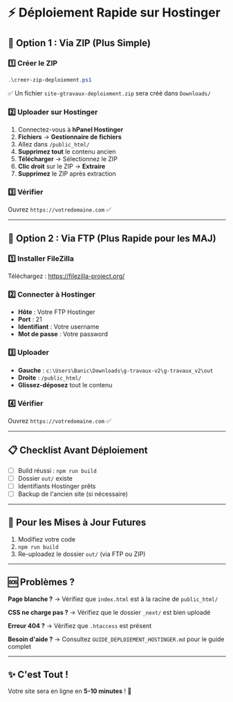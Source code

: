 # ⚡ Déploiement Rapide sur Hostinger

## 🎯 Option 1 : Via ZIP (Plus Simple)

### 1️⃣ Créer le ZIP
```powershell
.\creer-zip-deploiement.ps1
```
✅ Un fichier `site-gtravaux-deploiement.zip` sera créé dans `Downloads/`

### 2️⃣ Uploader sur Hostinger
1. Connectez-vous à **hPanel Hostinger**
2. **Fichiers** → **Gestionnaire de fichiers**
3. Allez dans `/public_html/`
4. **Supprimez tout** le contenu ancien
5. **Télécharger** → Sélectionnez le ZIP
6. **Clic droit** sur le ZIP → **Extraire**
7. **Supprimez** le ZIP après extraction

### 3️⃣ Vérifier
Ouvrez `https://votredomaine.com` ✅

---

## 🎯 Option 2 : Via FTP (Plus Rapide pour les MAJ)

### 1️⃣ Installer FileZilla
Téléchargez : https://filezilla-project.org/

### 2️⃣ Connecter à Hostinger
- **Hôte** : Votre FTP Hostinger
- **Port** : 21
- **Identifiant** : Votre username
- **Mot de passe** : Votre password

### 3️⃣ Uploader
- **Gauche** : `c:\Users\Banic\Downloads\g-travaux-v2\g-travaux_v2\out`
- **Droite** : `/public_html/`
- **Glissez-déposez** tout le contenu

### 4️⃣ Vérifier
Ouvrez `https://votredomaine.com` ✅

---

## 📋 Checklist Avant Déploiement

- [ ] Build réussi : `npm run build`
- [ ] Dossier `out/` existe
- [ ] Identifiants Hostinger prêts
- [ ] Backup de l'ancien site (si nécessaire)

---

## 🔄 Pour les Mises à Jour Futures

1. Modifiez votre code
2. `npm run build`
3. Re-uploadez le dossier `out/` (via FTP ou ZIP)

---

## 🆘 Problèmes ?

**Page blanche ?**
→ Vérifiez que `index.html` est à la racine de `public_html/`

**CSS ne charge pas ?**
→ Vérifiez que le dossier `_next/` est bien uploadé

**Erreur 404 ?**
→ Vérifiez que `.htaccess` est présent

**Besoin d'aide ?**
→ Consultez `GUIDE_DEPLOIEMENT_HOSTINGER.md` pour le guide complet

---

## ✨ C'est Tout !

Votre site sera en ligne en **5-10 minutes** ! 🚀